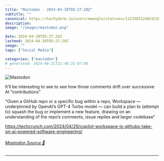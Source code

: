 ```yaml
---
title: "Mastodon - 2024-04-30T05:27:20Z"
subtitle: ""
canonical: https://hachyderm.io/users/mweagle/statuses/112358512402422663
description:
image: "/images/mastodon.png"

date: 2024-04-30T05:27:20Z
lastmod: 2024-04-30T05:27:20Z
image: ""
tags: ["Social Media"]

categories: ["mastodon"]
# generated: 2024-06-21T21:40:31-07:00
---
```

![Mastodon](/images/mastodon.png)

<p>It’ll be interesting to see to see how those comments drift over successive AI “contributions”</p><p>“Given a GitHub repo or a specific bug within a repo, Workspace — underpinned by OpenAI’s GPT-4 Turbo model — can build a plan to (attempt to) squash the bug or implement a new feature, drawing on an understanding of the repo’s comments, issue replies and larger codebase”</p><p><a href="https://techcrunch.com/2024/04/29/copilot-workspace-is-githubs-take-on-ai-powered-software-engineering/" target="_blank" rel="nofollow noopener noreferrer" translate="no"><span class="invisible">https://</span><span class="ellipsis">techcrunch.com/2024/04/29/copi</span><span class="invisible">lot-workspace-is-githubs-take-on-ai-powered-software-engineering/</span></a></p>


###### [Mastodon Source 🐘](https://hachyderm.io/@mweagle/112358512402422663)

___
